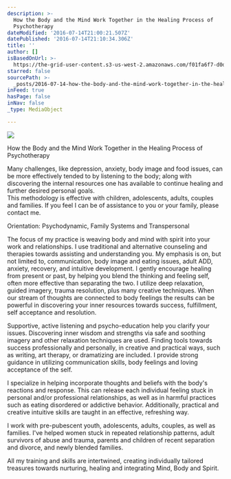 ```yaml
---
description: >-
  How the Body and the Mind Work Together in the Healing Process of
  Psychotherapy
dateModified: '2016-07-14T21:00:21.507Z'
datePublished: '2016-07-14T21:10:34.306Z'
title: ''
author: []
isBasedOnUrl: >-
  https://the-grid-user-content.s3-us-west-2.amazonaws.com/f01fa6f7-d0d7-4eae-b1a1-cb596bb9fd4b.jpg
starred: false
sourcePath: >-
  _posts/2016-07-14-how-the-body-and-the-mind-work-together-in-the-healing-proce.md
inFeed: true
hasPage: false
inNav: false
_type: MediaObject

---
```

![](https://the-grid-user-content.s3-us-west-2.amazonaws.com/f01fa6f7-d0d7-4eae-b1a1-cb596bb9fd4b.jpg)

How the Body and the Mind Work Together in the Healing Process of Psychotherapy

Many challenges, like depression, anxiety, body image and food issues, can be more effectively tended to by listening to the body; along with discovering the internal resources one has available to continue healing and further desired personal goals.   
This methodology is effective with children, adolescents, adults, couples and families. If you feel I can be of assistance to you or your family, please contact me.

Orientation: Psychodynamic, Family Systems and Transpersonal

The focus of my practice is weaving body and mind with spirit into your work and relationships. I use traditional and alternative counseling and therapies towards assisting and understanding you. My emphasis is on, but not limited to, communication, body image and eating issues, adult ADD, anxiety, recovery, and intuitive development. I gently encourage healing from present or past, by helping you blend the thinking and feeling self, often more effective than separating the two. I utilize deep relaxation, guided imagery, trauma resolution, plus many creative techniques. When our stream of thoughts are connected to body feelings the results can be powerful in discovering your inner resources towards success, fulfillment, self acceptance and resolution.

Supportive, active listening and psycho-education help you clarify your issues. Discovering inner wisdom and strengths via safe and soothing imagery and other relaxation techniques are used. Finding tools towards success professionally and personally, in creative and practical ways, such as writing, art therapy, or dramatizing are included. I provide strong guidance in utilizing communication skills, body feelings and loving acceptance of the self.

I specialize in helping incorporate thoughts and beliefs with the body's reactions and response. This can release each individual feeling stuck in personal and/or professional relationships, as well as in harmful practices such as eating disordered or addictive behavior. Additionally, practical and creative intuitive skills are taught in an effective, refreshing way.

I work with pre-pubescent youth, adolescents, adults, couples, as well as families. I've helped women stuck in repeated relationship patterns, adult survivors of abuse and trauma, parents and children of recent separation and divorce, and newly blended families.

All my training and skills are intertwined, creating individually tailored treasures towards nurturing, healing and integrating Mind, Body and Spirit.